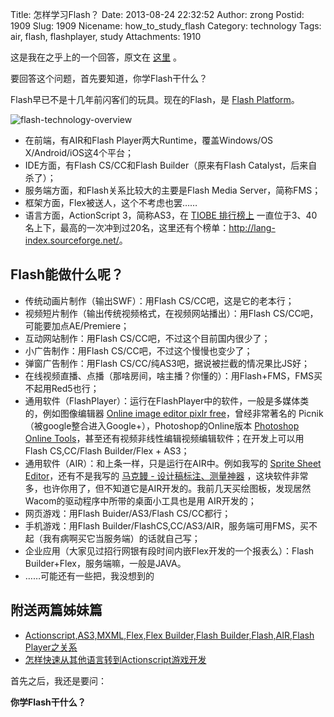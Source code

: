 Title: 怎样学习Flash？
Date: 2013-08-24 22:32:52
Author: zrong
Postid: 1909
Slug: 1909
Nicename: how_to_study_flash
Category: technology
Tags: air, flash, flashplayer, study
Attachments: 1910

这是我在之乎上的一个回答，原文在 [这里](http://www.zhihu.com/question/20626225/answer/18537470) 。

要回答这个问题，首先要知道，你学Flash干什么？

Flash早已不是十几年前闪客们的玩具。现在的Flash，是 [Flash Platform](http://www.adobe.com/devnet/flashplatform.html)。<!--more-->

![flash-technology-overview](/wp-content/uploads/2013/08/flash-technology-overview.jpg)

-   在前端，有AIR和Flash Player两大Runtime，覆盖Windows/OS
    X/Android/iOS这4个平台；
-   IDE方面，有Flash CS/CC和Flash Builder（原来有Flash
    Catalyst，后来自杀了）；
-   服务端方面，和Flash关系比较大的主要是Flash Media Server，简称FMS；
-   框架方面，Flex被送人，这个不考虑也罢……
-   语言方面，ActionScript 3，简称AS3，在 [TIOBE
    排行榜上](http://www.tiobe.com/index.php/content/paperinfo/tpci/index.html)
    一直位于3、40名上下，最高的一次冲到过20名，这里还有个榜单：<http://lang-index.sourceforge.net/>。

Flash能做什么呢？
-----------------

-   传统动画片制作（输出SWF）：用Flash CS/CC吧，这是它的老本行；
-   视频短片制作（输出传统视频格式，在视频网站播出）：用Flash
    CS/CC吧，可能要加点AE/Premiere；
-   互动网站制作：用Flash CS/CC吧，不过这个目前国内很少了；
-   小广告制作：用Flash CS/CC吧，不过这个慢慢也变少了；
-   弹窗广告制作：用Flash CS/CC/纯AS3吧，据说被拦截的情况果比JS好；
-   在线视频直播、点播（那啥房间，啥主播？你懂的）：用Flash+FMS，FMS买不起用Red5也行；
-   通用软件（FlashPlayer）：运行在FlashPlayer中的软件，一般是多媒体类的，例如图像编辑器
    [Online image editor pixlr
    free](http://pixlr.com/express/)，曾经非常著名的
    Picnik（被google整合进入Google+），Photoshop的Online版本 [Photoshop
    Online
    Tools](http://www.photoshop.com/tools)，甚至还有视频非线性编辑视频编辑软件；在开发上可以用Flash
    CS,CC/Flash Builder/Flex + AS3；
-   通用软件（AIR）：和上条一样，只是运行在AIR中。例如我写的 [Sprite
    Sheet
    Editor](http://zengrong.net/sprite_sheet_editor)，还有不是我写的
    [马克鳗 - 设计稿标注、测量神器](http://www.getmarkman.com/)
    ，这块软件非常多，也许你用了，但不知道它是AIR开发的。我前几天买绘图板，发现居然Wacom的驱动程序中所带的桌面小工具也是用
    AIR开发的；
-   网页游戏：用Flash Buider/AS3/Flash CS/CC都行；
-   手机游戏：用Flash
    Builder/FlashCS,CC/AS3/AIR，服务端可用FMS，买不起（我有病啊买它当服务端）的话就自己写；
-   企业应用（大家见过招行网银有段时间内嵌Flex开发的一个报表么）：Flash
    Builder+Flex，服务端嘛，一般是JAVA。
-   ……可能还有一些把，我没想到的

附送两篇姊妹篇
--------------

-   [Actionscript,AS3,MXML,Flex,Flex Builder,Flash
    Builder,Flash,AIR,Flash
    Player之关系](http://zengrong.net/post/1295.htm)
-   [怎样快速从其他语言转到Actionscript游戏开发](http://zengrong.net/post/1471.htm)

首先之后，我还是要问：

**你学Flash干什么？**
